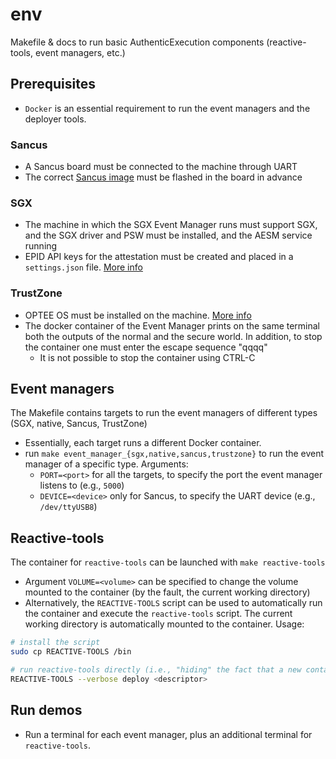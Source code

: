 # env
Makefile &amp; docs to run basic AuthenticExecution components (reactive-tools, event managers, etc.)

## Prerequisites

- `Docker` is an essential requirement to run the event managers and the deployer tools.

### Sancus

- A Sancus board must be connected to the machine through UART
- The correct [Sancus image](sancus/sancus128.mcs) must be flashed in the board in advance

### SGX

- The machine in which the SGX Event Manager runs must support SGX, and the SGX driver and PSW must be installed, and the AESM service running
- EPID API keys for the attestation must be created and placed in a `settings.json` file. [More info](sgx/README.md)

### TrustZone

- OPTEE OS must be installed on the machine. [More info](trustzone/README.md)
- The docker container of the Event Manager prints on the same terminal both the outputs of the normal and the secure world. In addition, to stop the container one must enter the escape sequence "qqqq"
  - It is not possible to stop the container using CTRL-C

## Event managers

The Makefile contains targets to run the event managers of different types (SGX, native, Sancus, TrustZone)
- Essentially, each target runs a different Docker container.
- run `make event_manager_{sgx,native,sancus,trustzone}` to run the event manager of a specific type. Arguments:
  - `PORT=<port>` for all the targets, to specify the port the event manager listens to (e.g., `5000`)
  - `DEVICE=<device>` only for Sancus, to specify the UART device (e.g., `/dev/ttyUSB8`)

## Reactive-tools

The container for `reactive-tools` can be launched with `make reactive-tools`
  - Argument `VOLUME=<volume>` can be specified to change the volume mounted to the container (by the fault, the current working directory)
  - Alternatively, the `REACTIVE-TOOLS` script can be used to automatically run the container and execute the `reactive-tools` script. The current working directory is automatically mounted to the container. Usage:
  ```bash
  # install the script
  sudo cp REACTIVE-TOOLS /bin

  # run reactive-tools directly (i.e., "hiding" the fact that a new container is launched)
  REACTIVE-TOOLS --verbose deploy <descriptor>
  ```

## Run demos

- Run a terminal for each event manager, plus an additional terminal for `reactive-tools`.
